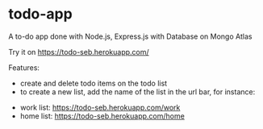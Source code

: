 # todo-app
A to-do app done with Node.js, Express.js with Database on Mongo Atlas

Try it on https://todo-seb.herokuapp.com/

Features:
* create and delete todo items on the todo list
* to create a new list, add the name of the list in the url bar, for instance:
- work list: https://todo-seb.herokuapp.com/work
- home list: https://todo-seb.herokuapp.com/home
